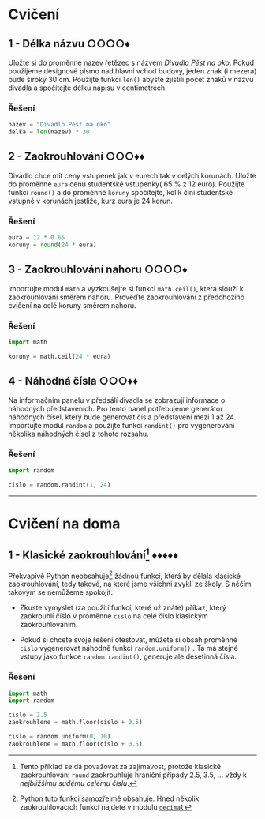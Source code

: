 # Cvičení

## 1 - Délka názvu ○○○○♦

Uložte si do proměnné nazev řetězec s názvem *Divadlo Pěst na oko*. Pokud použijeme designové písmo nad hlavní vchod
budovy, jeden znak (i mezera) bude široký 30 cm. Použijte funkci `len()` abyste zjistili počet znaků v názvu divadla a
spočítejte délku nápisu v centimetrech.

### Řešení

```python
nazev = "Divadlo Pěst na oko"
delka = len(nazev) * 30
```

## 2 - Zaokrouhlování ○○○♦♦

Divadlo chce mít ceny vstupenek jak v eurech tak v celých korunách. Uložte do proměnné `eura` cenu studentské vstupenky(
65 % z 12 euro). Použijte funkci `round()` a do proměnné `koruny` spočítejte, kolik činí studentské vstupné v korunách
jestliže, kurz eura je 24 korun.

### Řešení

```python
eura = 12 * 0.65
koruny = round(24 * eura)
```

## 3 - Zaokrouhlování nahoru ○○○○♦

Importujte modul `math` a vyzkoušejte si funkci `math.ceil()`, která slouží k zaokrouhlování směrem nahoru. Proveďte
zaokrouhlování z předchozího cvičení na celé koruny směrem nahoru.

### Řešení

```python
import math

koruny = math.ceil(24 * eura)
```

## 4 - Náhodná čísla ○○○♦♦

Na informačním panelu v předsálí divadla se zobrazují informace o náhodných představeních. Pro tento panel potřebujeme
generátor náhodných čísel, který bude generovat čísla představení mezi 1 až 24. Importujte modul `random` a použijte
funkci `randint()` pro vygenerování několika náhodných čísel z tohoto rozsahu.

### Řešení

```python
import random

cislo = random.randint(1, 24)
```

---

# Cvičení na doma


## 1 - Klasické zaokrouhlování[^1] ♦♦♦♦♦

Překvapivě Python neobsahuje[^2] žádnou funkci, která by dělala klasické zaokrouhlování, tedy takové, na které jsme
všichni zvyklí ze školy. S něčím takovým se nemůžeme spokojit.

- Zkuste vymyslet (za použití funkcí, které už znáte) příkaz, který zaokrouhlí číslo v proměnné `cislo` na celé číslo
  klasickým zaokrouhlováním.

- Pokud si chcete svoje řešení otestovat, můžete si obsah proměnné `cislo` vygenerovat náhodně funkcí `random.uniform()`
  . Ta má stejné vstupy jako funkce `random.randint()`, generuje ale desetinná čísla.

[^1]: Tento příklad se dá považovat za zajímavost, protože klasické zaokrouhlování `round` zaokrouhluje hraniční případy
2.5, 3.5, ... vždy k *nejbližšímu sudému celému číslu*.  
[^2]: Python tuto funkci samozřejmě obsahuje. Hned několik zaokrouhlovacích funkcí najdete v
modulu [`decimal`](https://docs.python.org/3/library/decimal.html#rounding-modes)

### Řešení

```python
import math
import random

cislo = 2.5
zaokrouhlene = math.floor(cislo + 0.5)

cislo = random.uniform(0, 10)
zaokrouhlene = math.floor(cislo + 0.5)
```